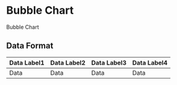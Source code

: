 Bubble Chart
====

Bubble Chart

## Data Format

| Data Label1 | Data Label2 | Data Label3 |Data Label4 |
|-------------|-------------|-------------|------------|
| Data        | Data        | Data        |Data        |
